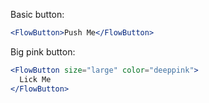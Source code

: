 Basic button:

```jsx
<FlowButton>Push Me</FlowButton>
```

Big pink button:

```jsx
<FlowButton size="large" color="deeppink">
  Lick Me
</FlowButton>
```
